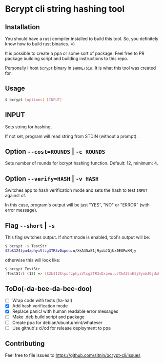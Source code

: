 # Bcrypt cli string hashing tool

## Installation

You should have a rust compiler installed to build this tool. So, you definitely know how to build rust binaries. =)

It is possible to create a ppa or some sort of package. Feel free to PR package building script and building instructions to this repo.

Personally I host `bcrypt` binary in `$HOME/bin`. It is what this tool was created for.

## Usage

```bash
$ bcrypt [options] [INPUT]
```

## INPUT

Sets string for hashing.

If not set, program will read string from STDIN (without a prompt).

## Option `--cost=ROUNDS` | `-c ROUNDS`

Sets number of rounds for bcrypt hashing function. Default: 12, minimum: 4.

## Option `--verify=HASH` | `-v HASH`

Switches app to hash verification mode and sets the hash to test `INPUT` against of.

In this case, program's output will be just "YES", "NO" or "ERROR" (with error message).

## Flag `--short` | `-s`

This flag switches output. If short mode is enabled, tool's output will be:

```bash
$ bcrypt -s TestStr
$2b$12$lpu4zphyiVtcg3TR3vDxpeu.u/XkA35aE1j9yobJGjUx0EUPwXMjy
```

otherwise this will look like:

```bash
$ bcrypt TestStr
[TestStr] (12) => [$2b$12$lpu4zphyiVtcg3TR3vDxpeu.u/XkA35aE1j9yobJGjUx0EUPwXMjy]
```

## ToDo(-da-bee-da-bee-doo)

- [ ] Wrap code with tests (ha-ha!)
- [x] Add hash verification mode
- [x] Replace panic! with human readable error messages
- [ ] Make .deb build script and package
- [ ] Create ppa for debian/ubuntu/mint/whatever
- [ ] Use github's ci/cd for release deployment to ppa

## Contributing

Feel free to file issues to https://github.com/sitnin/bcrypt-cli/issues
